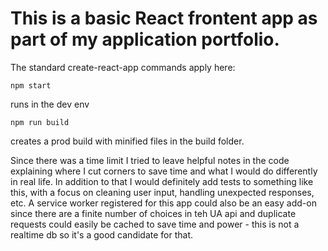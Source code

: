# This is a basic React frontent app as part of my application portfolio. 

The standard create-react-app commands apply here:

  `npm start`

runs in the dev env

  `npm run build`

creates a prod build with minified files in the build folder.

Since there was a time limit I tried to leave helpful notes in the code explaining where I cut corners to save time and what I would do differently in real life. In addition to that I would definitely add tests to something like this, with a focus on cleaning user input, handling unexpected responses, etc. A service worker registered for this app could also be an easy add-on since there are a finite number of choices in teh UA api and duplicate requests could easily be cached to save time and power - this is not a realtime db so it's a good candidate for that.

